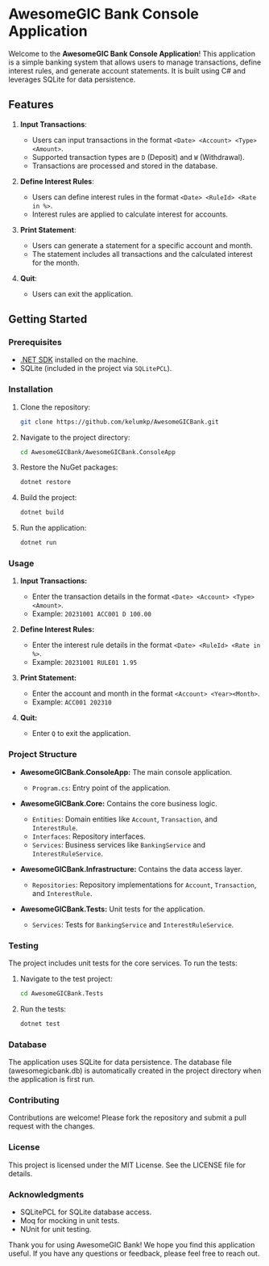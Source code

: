 # AwesomeGIC Bank Console Application

Welcome to the **AwesomeGIC Bank Console Application**! This application is a simple banking system that allows users to manage transactions, define interest rules, and generate account statements. It is built using C# and leverages SQLite for data persistence.

## Features

1. **Input Transactions**:
   - Users can input transactions in the format `<Date> <Account> <Type> <Amount>`.
   - Supported transaction types are `D` (Deposit) and `W` (Withdrawal).
   - Transactions are processed and stored in the database.

2. **Define Interest Rules**:
   - Users can define interest rules in the format `<Date> <RuleId> <Rate in %>`.
   - Interest rules are applied to calculate interest for accounts.

3. **Print Statement**:
   - Users can generate a statement for a specific account and month.
   - The statement includes all transactions and the calculated interest for the month.

4. **Quit**:
   - Users can exit the application.

## Getting Started

### Prerequisites

- [.NET SDK](https://dotnet.microsoft.com/download) installed on the machine.
- SQLite (included in the project via `SQLitePCL`).

### Installation

1. Clone the repository:
   ```bash
   git clone https://github.com/kelumkp/AwesomeGICBank.git

2. Navigate to the project directory:
   ```bash
   cd AwesomeGICBank/AwesomeGICBank.ConsoleApp
3. Restore the NuGet packages:
   ```bash
   dotnet restore
4. Build the project:
   ```bash
   dotnet build
5. Run the application: 
   ```bash
   dotnet run

### Usage

1. **Input Transactions:**
   - Enter the transaction details in the format `<Date> <Account> <Type> <Amount>`.
   - Example: `20231001 ACC001 D 100.00`

2. **Define Interest Rules:**
   - Enter the interest rule details in the format `<Date> <RuleId> <Rate in %>`.
   - Example: `20231001 RULE01 1.95`

3. **Print Statement:**
   - Enter the account and month in the format `<Account> <Year><Month>`.
   - Example: `ACC001 202310`

4. **Quit:**
   - Enter `Q` to exit the application.

### Project Structure

- **AwesomeGICBank.ConsoleApp:** The main console application.
  - `Program.cs`: Entry point of the application.

- **AwesomeGICBank.Core:** Contains the core business logic.
  - `Entities`: Domain entities like `Account`, `Transaction`, and `InterestRule`.
  - `Interfaces`: Repository interfaces.
  - `Services`: Business services like `BankingService` and `InterestRuleService`.

- **AwesomeGICBank.Infrastructure:** Contains the data access layer.
  - `Repositories`: Repository implementations for `Account`, `Transaction`, and `InterestRule`.

- **AwesomeGICBank.Tests:** Unit tests for the application.
  - `Services`: Tests for `BankingService` and `InterestRuleService`.


### Testing

The project includes unit tests for the core services. To run the tests:

1. Navigate to the test project:
   ```bash
   cd AwesomeGICBank.Tests

2. Run the tests:

   ```bash
   dotnet test


### Database
The application uses SQLite for data persistence. The database file (awesomegicbank.db) is automatically created in the project directory when the application is first run.


### Contributing
Contributions are welcome! Please fork the repository and submit a pull request with the changes.

### License
This project is licensed under the MIT License. See the LICENSE file for details.

### Acknowledgments
 - SQLitePCL for SQLite database access.
 - Moq for mocking in unit tests.
 - NUnit for unit testing.
	
Thank you for using AwesomeGIC Bank! We hope you find this application useful. If you have any questions or feedback, please feel free to reach out.
